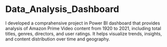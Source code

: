 # Data_Analysis_Dashboard
I developed a comprahensive project in Power BI dashboard that provides analysis of Amazon Prime Video content from 1920 to 2021, including total titles, genres, directors, and user ratings. It helps visualize trends, insights, and content distribution over time and geography.
